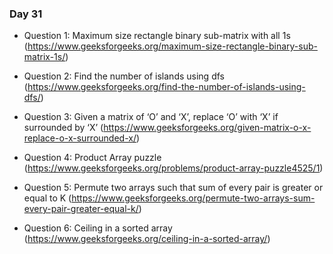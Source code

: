 ### Day 31

- Question 1: Maximum size rectangle binary sub-matrix with all 1s (https://www.geeksforgeeks.org/maximum-size-rectangle-binary-sub-matrix-1s/)

- Question 2: Find the number of islands using dfs (https://www.geeksforgeeks.org/find-the-number-of-islands-using-dfs/)

- Question 3: Given a matrix of ‘O’ and ‘X’, replace ‘O’ with ‘X’ if surrounded by ‘X’ (https://www.geeksforgeeks.org/given-matrix-o-x-replace-o-x-surrounded-x/)

- Question 4: Product Array puzzle (https://www.geeksforgeeks.org/problems/product-array-puzzle4525/1)

- Question 5: Permute two arrays such that sum of every pair is greater or equal to K (https://www.geeksforgeeks.org/permute-two-arrays-sum-every-pair-greater-equal-k/)

- Question 6: Ceiling in a sorted array (https://www.geeksforgeeks.org/ceiling-in-a-sorted-array/)
